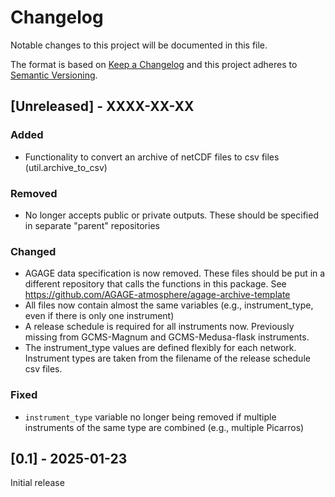 # Changelog

Notable changes to this project will be documented in this file.

The format is based on [Keep a Changelog](https://keepachangelog.com/en/1.1.0/)
and this project adheres to [Semantic Versioning](https://semver.org/spec/v2.0.0.html).

## [Unreleased] - XXXX-XX-XX

### Added

- Functionality to convert an archive of netCDF files to csv files (util.archive_to_csv)

### Removed

- No longer accepts public or private outputs. These should be specified in separate "parent" repositories

### Changed

- AGAGE data specification is now removed. These files should be put in a different repository that calls the functions in this package. See https://github.com/AGAGE-atmosphere/agage-archive-template
- All files now contain almost the same variables (e.g., instrument_type, even if there is only one instrument)
- A release schedule is required for all instruments now. Previously missing from GCMS-Magnum and GCMS-Medusa-flask instruments.
- The instrument_type values are defined flexibly for each network. Instrument types are taken from the filename of the release schedule csv files.

### Fixed

- ```instrument_type``` variable no longer being removed if multiple instruments of the same type are combined (e.g., multiple Picarros)
  

## [0.1] - 2025-01-23

Initial release